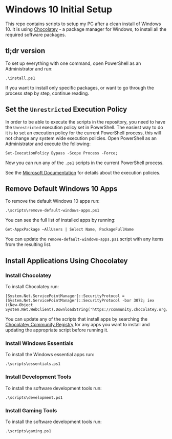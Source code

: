 # Windows 10 Initial Setup

This repo contains scripts to setup my PC after a clean install of Windows 10. It is using [Chocolatey](https://chocolatey.org/) - a package manager for Windows, to install all the required software packages.

## tl;dr version

To set up everything with one command, open PowerShell as an Administrator and run:

```
.\install.ps1
```

If you want to install only specific packages, or want to go through the process step by step, continue reading.

## Set the `Unrestricted` Execution Policy

In order to be able to execute the scripts in the repository, you need to have the `Unrestricted` execution policy set in PowerShell. The easiest way to do it is to set an execution policy for the current PowerShell process, this will not change any system wide execution policies. Open PowerShell as an Administrator and execute the following:

```
Set-ExecutionPolicy Bypass -Scope Process -Force;
```

Now you can run any of the `.ps1` scripts in the current PowerShell process.

See the [Microsoft Documentation](https://docs.microsoft.com/en-us/powershell/module/microsoft.powershell.core/about/about_execution_policies?view=powershell-7.2) for details about the execution policies.

## Remove Default Windows 10 Apps

To remove the default Windows 10 apps run:

```
.\scripts\remove-default-windows-apps.ps1
```

You can see the full list of installed apps by running:

```
Get-AppxPackage –AllUsers | Select Name, PackageFullName
```

You can update the `remove-default-windows-apps.ps1` script with any items from the resulting list.

## Install Applications Using Chocolatey

### Install Chocolatey

To install Chocolatey run:

```
[System.Net.ServicePointManager]::SecurityProtocol = [System.Net.ServicePointManager]::SecurityProtocol -bor 3072; iex ((New-Object System.Net.WebClient).DownloadString('https://community.chocolatey.org/install.ps1'))
```

You can update any of the scripts that install apps by searching the [Chocolatey Community Registry](https://community.chocolatey.org/) for any apps you want to install and updating the appropriate script before running it.

### Install Windows Essentials

To install the Windows essential apps run:

```
.\scripts\essentials.ps1
```

### Install Development Tools

To install the software development tools run:

```
.\scripts\development.ps1
```

### Install Gaming Tools

To install the software development tools run:

```
.\scripts\gaming.ps1
```
